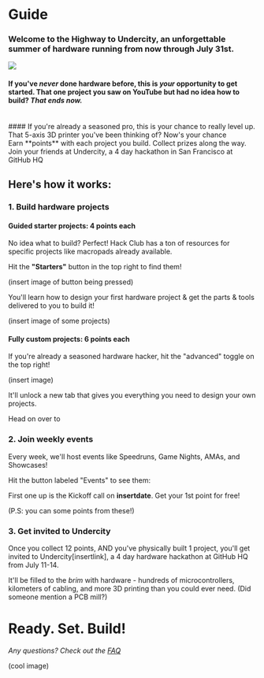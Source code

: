 # Guide

### Welcome to the **Highway** to **Undercity**, an unforgettable summer of hardware running from now through July 31st.

![](/logo2.png)

#### If you've *never* done hardware before, this is *your* opportunity to get started. That one project you saw on YouTube but had no idea how to build? *That ends now.*
<br>
#### If you're already a seasoned pro, this is your chance to really level up. That 5-axis 3D printer you've been thinking of? Now's your chance
<br>
Earn **points** with each project you build. Collect prizes along the way. Join your friends at Undercity, a 4 day hackathon in San Francisco at GitHub HQ

## Here's how it works:

### 1. Build hardware projects

#### Guided starter projects: 4 points each

No idea what to build? Perfect! Hack Club has a ton of resources for specific projects like macropads already available. 

Hit the **"Starters"** button in the top right to find them!

(insert image of button being pressed)

You'll learn how to design your first hardware project & get the parts & tools delivered to you to build it!

(insert image of some projects)

#### Fully custom projects: 6 points each

If you're already a seasoned hardware hacker, hit the "advanced" toggle on the top right! 

(insert image)

It'll unlock a new tab that gives you everything you need to design your own projects.

Head on over to 


### 2. Join weekly events

Every week, we'll host events like Speedruns, Game Nights, AMAs, and Showcases! 

Hit the button labeled "Events" to see them:

First one up is the Kickoff call on **insertdate**. Get your 1st point for free!

(P.S: you can some points from these!)

### 3. Get invited to Undercity

Once you collect 12 points, AND you've physically built 1 project, you'll get invited to Undercity[insertlink], a 4 day hardware hackathon at GitHub HQ from July 11-14.

It'll be filled to the *brim* with hardware - hundreds of microcontrollers, kilometers of cabling, and more 3D printing than you could ever need. (Did someone mention a PCB mill?)

# Ready. Set. Build!

*Any questions? Check out the [FAQ](/faq)*

(cool image)

